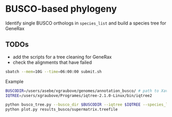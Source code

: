 # BUSCO-based phylogeny   

Identify single BUSCO orthologs in `species_list` and build a species tree for GeneRax


## TODOs  
- add the scripts for a tree cleaning for GeneRax  
- check the alignments that have failed    


```bash
sbatch --mem=10G --time=06:00:00 submit.sh 
```

Example
```bash
BUSCODIR=/users/asebe/xgraubove/genomes/annotation_busco/ # path to Xavi's busco analysis directory
IQTREE=/users/xgraubove/Programes/iqtree-2.1.0-Linux/bin/iqtree2

python busco_tree.py --busco_dir $BUSCODIR --iqtree $IQTREE --species_list species_list --fmin 1 --ncpu 4
python plot.py results_busco/supermatrix.treefile
```
